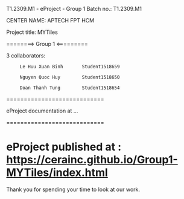 T1.2309.M1 - eProject - Group 1
Batch no.: T1.2309.M1

CENTER NAME: APTECH FPT HCM

Project title: MYTiles

========> Group 1 <=========

3 collaborators:

         Le Huu Xuan Binh       Student1518659

         Nguyen Quoc Huy        Student1518650
         
         Doan Thanh Tung        Student1518654
============================

eProject documentation at ...

============================

eProject published at : https://cerainc.github.io/Group1-MYTiles/index.html
============================

Thank you for spending your time to look at our work.
